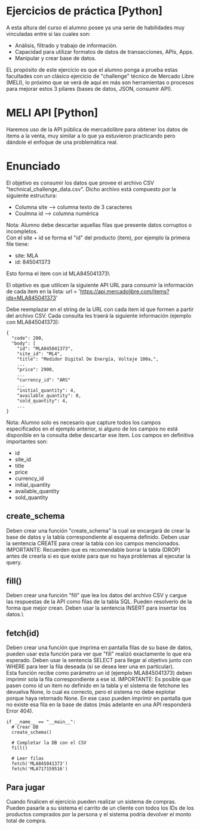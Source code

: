 # Ejercicios de práctica [Python]
A esta altura del curso el alumno posee ya una serie de habilidades muy vinculadas entre si las cuales son:
- Análisis, filtrado y trabajo de información.
- Capacidad para utilizar formatos de datos de transacciones, APIs, Apps.
- Manipular y crear base de datos.

EL propósito de este ejercicio es que el alumno ponga a prueba estas facultades con un clásico ejercicio de "challenge" técnico de Mercado Libre (MELI), lo próximo que se verá de aquí en más son herramientas o procesos para mejorar estos 3 pilares (bases de datos, JSON, consumir API).

# MELI API [Python]
Haremos uso de la API pública de mercadolibre para obtener los datos de items a la venta, muy similar a lo que ya estuvieron practicando pero dándole el enfoque de una problemática real.

# Enunciado
El objetivo es consumir los datos que provee el archivo CSV "technical_challenge_data.csv". Dicho archivo está compuesto por la siguiente estructura:
- Columna site --> columna texto de 3 caracteres
- Coulmna id --> columna numérica

Nota: Alumno debe descartar aquellas filas que presente datos corruptos o incompletos.\
Con el site + id se forma el "id" del producto (item), por ejemplo la primera file tiene:
- site: MLA
- id: 845041373

Esto forma el item con id MLA845041373\

El objetivo es que utilicen la siguiente API URL para consumir la información de cada item en la lista:
url = 'https://api.mercadolibre.com/items?ids=MLA845041373'

Debe reemplazar en el string de la URL con cada item id que formen a partir del archivo CSV. Cada consulta les traerá la siguiente información (ejemplo con MLA845041373):

```
{
  "code": 200,
  "body": [
    "id": "MLA845041373",
    "site_id": "ML4",
    "title": "Medidor Digital De Energía, Voltaje 100a,",
    ...
    "price": 2900,
    ...
    "currency_id": "ARS"
    ...
    "initial_quantity": 4,
    "available_quantity": 0,
    "sold_quantity": 4,
    ...
}
```

Nota: Alumno solo es necesario que capture todos los campos especificados en el ejemplo anterior, si alguno de los campos no está disponible en la consulta debe descartar ese item. Los campos en definitiva importantes son:
- id
- site_id
- title
- price
- currency_id
- initial_quantity
- available_quantity
- sold_quantity


## create_schema
Deben crear una función "create_schema" la cual se encargará de crear la base de datos y la tabla correspondiente al esquema definido. Deben usar la sentencia CREATE para crear la tabla con los campos mencionados.\
IMPORTANTE: Recuerden que es recomendable borrar la tabla (DROP) antes de crearla si es que existe para que no haya problemas al ejecutar la query.

## fill()
Deben crear una función "fill" que lea los datos del archivo CSV y cargue las respuestas de la API como filas de la tabla SQL. Pueden resolverlo de la forma que mejor crean. Deben usar la sentencia INSERT para insertar los datos.\

## fetch(id)
Deben crear una función que imprima en pantalla filas de su base de datos, pueden usar esta función para ver que "fill" realizó exactamente lo que era esperado. Deben usar la sentencia SELECT para llegar al objetivo junto con WHERE para leer la fila deseada (si se desea leer una en particular).\
Esta función recibe como parámetro un id (ejemplo MLA845041373) deben imprimir sola la fila correspondiente a ese id.
IMPORTANTE: Es posible que pasen como id un item no definido en la tabla y el sistema de fetchone les devuelva None, lo cual es correcto, pero el sistema no debe explotar porque haya retornado None. En ese caso pueden imprimir en pantalla que no existe esa fila en la base de datos (más adelante en una API responderá Error 404).

```
if __name__ == "__main__":
  # Crear DB
  create_schema()

  # Completar la DB con el CSV
  fill()

  # Leer filas
  fetch('MLA845041373')
  fetch('MLA717159516')

```

## Para jugar
Cuando finalicen el ejercicio pueden realizar un sistema de compras. Pueden pasarle a su sistema el carrito de un cliente con todos los IDs de los productos comprados por la persona y el sistema podría devolver el monto total de compra.
